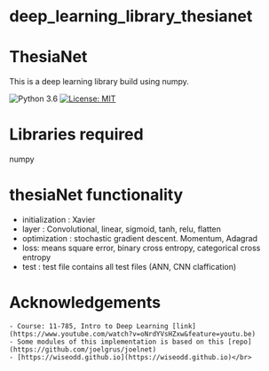 # deep_learning_library_thesianet


 # ThesiaNet #
 This is a deep learning library build using numpy.

 ![Python 3.6](https://img.shields.io/badge/python-3.7-green.svg)
 [![License: MIT](https://img.shields.io/badge/License-MIT-green.svg)](https://opensource.org/licenses/MIT)


 # Libraries required
 numpy

 # thesiaNet functionality 
   - initialization : Xavier 
   - layer : Convolutional, linear, sigmoid, tanh, relu, flatten
   - optimization : stochastic gradient descent. Momentum, Adagrad
   - loss: means square error, binary cross entropy, categorical cross entropy
   - test : test file contains all test files (ANN, CNN claffication)



 # Acknowledgements 
    - Course: 11-785, Intro to Deep Learning [link](https://www.youtube.com/watch?v=oNrdYVsHZxw&feature=youtu.be)
    - Some modules of this implementation is based on this [repo](https://github.com/joelgrus/joelnet)
    - [https://wiseodd.github.io](https://wiseodd.github.io)</br>
